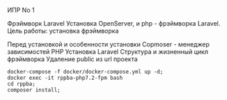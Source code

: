 ИПР No 1

Фрэймворк Laravel
Установка OpenServer, и php - фрэймворка Laravel.
Цель работы: установка фрэймворка

Перед установкой и особенности установки
Copmoser - менеджер зависимостей PHP
Установка Laravel
Структура и жизненный цикл фрэймворка
Удаление public из url проекта

```shell script
docker-compose -f docker/docker-compose.yml up -d;
docker exec -it rppba-php7.2-fpm bash
cd rppba;
composer install;
```